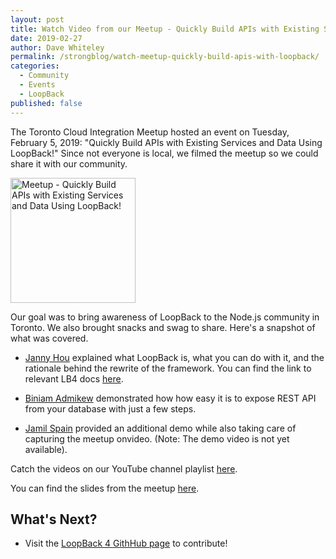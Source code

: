 ```yaml
---
layout: post
title: Watch Video from our Meetup - Quickly Build APIs with Existing Services and Data Using LoopBack!
date: 2019-02-27
author: Dave Whiteley
permalink: /strongblog/watch-meetup-quickly-build-apis-with-loopback/
categories:
  - Community
  - Events
  - LoopBack
published: false  
---
```


The Toronto Cloud Integration Meetup hosted an event on Tuesday, February 5, 2019: "Quickly Build APIs with Existing Services and Data Using LoopBack!" Since not everyone is local, we filmed the meetup so we could share it with our community.

<!--more-->
<img src="https://strongloop.com/blog-assets/2018/01/loopback-4-logo-sample.png" alt="Meetup - Quickly Build APIs with Existing Services and Data Using LoopBack!" style="width: 200px"/>

Our goal was to bring awareness of LoopBack to the Node.js community in Toronto. We also brought snacks and swag to share. Here's a snapshot of what was covered.

- [Janny Hou](https://twitter.com/houjanny) explained what LoopBack is, what you can do with it, and the rationale behind the rewrite of the framework. You can find the link to relevant LB4 docs [here](https://loopback.io/doc/en/lb4/).

- [Biniam Admikew](https://twitter.com/badmikew) demonstrated how how easy it is to expose REST API from your database with just a few steps.  

- [Jamil Spain](https://twitter.com/iamjamilspain) provided an additional demo while also taking care of capturing the meetup onvideo. (Note: The demo video is not yet available).

Catch the videos on our YouTube channel playlist [here](https://www.youtube.com/playlist?list=PL2I5I38o2kSCPCIxd8IjzYAMZnxcy3BYo).

You can find the slides from the meetup [here](https://www.slideshare.net/DaveWhiteley1/2019-02-05-toronto-cloud-integration-meetup).

## What's Next?

- Visit the [LoopBack 4 GithHub page](https://github.com/strongloop/loopback-next/) to contribute! 
